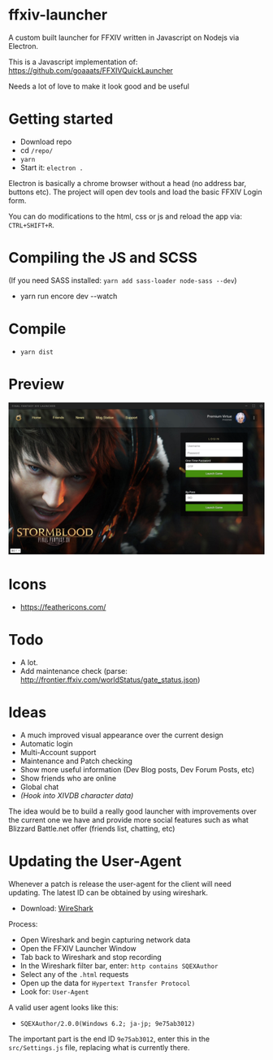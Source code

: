 # ffxiv-launcher

A custom built launcher for FFXIV written in Javascript on Nodejs via Electron.

This is a Javascript implementation of: 
https://github.com/goaaats/FFXIVQuickLauncher

Needs a lot of love to make it look good and be useful

# Getting started

- Download repo
- cd `/repo/`
- `yarn`
- Start it: `electron .`

Electron is basically a chrome browser without a head (no address bar, buttons etc). The project will open dev tools and load the basic FFXIV Login form.

You can do modifications to the html, css or js and reload the app via: `CTRL+SHIFT+R`.

# Compiling the JS and SCSS

(If you need SASS installed: `yarn add sass-loader node-sass --dev`)

- yarn run encore dev --watch

# Compile

- `yarn dist`

# Preview

![preview](./github/preview.png)

# Icons

- https://feathericons.com/

# Todo

- A lot.
- Add maintenance check (parse: http://frontier.ffxiv.com/worldStatus/gate_status.json)

# Ideas

- A much improved visual appearance over the current design
- Automatic login
- Multi-Account support
- Maintenance and Patch checking
- Show more useful information (Dev Blog posts, Dev Forum Posts, etc)
- Show friends who are online
- Global chat
- *(Hook into XIVDB character data)*

The idea would be to build a really good launcher with improvements over the current one we have and provide more social features such as what Blizzard Battle.net offer (friends list, chatting, etc)

# Updating the User-Agent

Whenever a patch is release the user-agent for the client will need updating. The latest ID can be obtained by using wireshark.

- Download: [WireShark](https://www.wireshark.org/)

Process:

- Open Wireshark and begin capturing network data
- Open the FFXIV Launcher Window
- Tab back to Wireshark and stop recording
- In the Wireshark filter bar, enter: `http contains SQEXAuthor`
- Select any of the `.html` requests
- Open up the data for `Hypertext Transfer Protocol`
- Look for: `User-Agent`

A valid user agent looks like this:

- `SQEXAuthor/2.0.0(Windows 6.2; ja-jp; 9e75ab3012)`

The important part is the end ID `9e75ab3012`, enter this in the `src/Settings.js` file, replacing what is currently there.
